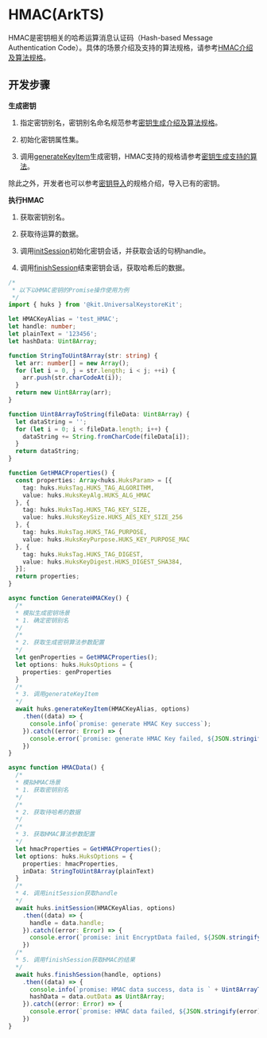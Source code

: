 # HMAC(ArkTS)

<!--Kit: Universal Keystore Kit-->
<!--Subsystem: Security-->
<!--Owner: @wutiantian-gitee-->
<!--Designer: @HighLowWorld-->
<!--Tester: @wxy1234564846-->
<!--Adviser: @zengyawen-->

HMAC是密钥相关的哈希运算消息认证码（Hash-based Message Authentication Code）。具体的场景介绍及支持的算法规格，请参考[HMAC介绍及算法规格](huks-hmac-overview.md)。

## 开发步骤

**生成密钥**

1. 指定密钥别名，密钥别名命名规范参考[密钥生成介绍及算法规格](huks-key-generation-overview.md)。

2. 初始化密钥属性集。

3. 调用[generateKeyItem](../../reference/apis-universal-keystore-kit/js-apis-huks.md#huksgeneratekeyitem9)生成密钥，HMAC支持的规格请参考[密钥生成支持的算法](huks-key-generation-overview.md#支持的算法)。

除此之外，开发者也可以参考[密钥导入](huks-key-import-overview.md#支持的算法)的规格介绍，导入已有的密钥。

**执行HMAC**

1. 获取密钥别名。

2. 获取待运算的数据。

3. 调用[initSession](../../reference/apis-universal-keystore-kit/js-apis-huks.md#huksinitsession9)初始化密钥会话，并获取会话的句柄handle。

4. 调用[finishSession](../../reference/apis-universal-keystore-kit/js-apis-huks.md#huksfinishsession9)结束密钥会话，获取哈希后的数据。

```ts
/*
 * 以下以HMAC密钥的Promise操作使用为例
 */
import { huks } from '@kit.UniversalKeystoreKit';

let HMACKeyAlias = 'test_HMAC';
let handle: number;
let plainText = '123456';
let hashData: Uint8Array;

function StringToUint8Array(str: string) {
  let arr: number[] = new Array();
  for (let i = 0, j = str.length; i < j; ++i) {
    arr.push(str.charCodeAt(i));
  }
  return new Uint8Array(arr);
}

function Uint8ArrayToString(fileData: Uint8Array) {
  let dataString = '';
  for (let i = 0; i < fileData.length; i++) {
    dataString += String.fromCharCode(fileData[i]);
  }
  return dataString;
}

function GetHMACProperties() {
  const properties: Array<huks.HuksParam> = [{
    tag: huks.HuksTag.HUKS_TAG_ALGORITHM,
    value: huks.HuksKeyAlg.HUKS_ALG_HMAC
  }, {
    tag: huks.HuksTag.HUKS_TAG_KEY_SIZE,
    value: huks.HuksKeySize.HUKS_AES_KEY_SIZE_256
  }, {
    tag: huks.HuksTag.HUKS_TAG_PURPOSE,
    value: huks.HuksKeyPurpose.HUKS_KEY_PURPOSE_MAC
  }, {
    tag: huks.HuksTag.HUKS_TAG_DIGEST,
    value: huks.HuksKeyDigest.HUKS_DIGEST_SHA384,
  }];
  return properties;
}

async function GenerateHMACKey() {
  /*
  * 模拟生成密钥场景
  * 1. 确定密钥别名
  */
  /*
  * 2. 获取生成密钥算法参数配置
  */
  let genProperties = GetHMACProperties();
  let options: huks.HuksOptions = {
    properties: genProperties
  }
  /*
  * 3. 调用generateKeyItem
  */
  await huks.generateKeyItem(HMACKeyAlias, options)
    .then((data) => {
      console.info(`promise: generate HMAC Key success`);
    }).catch((error: Error) => {
      console.error(`promise: generate HMAC Key failed, ${JSON.stringify(error)}`);
    })
}

async function HMACData() {
  /*
  * 模拟HMAC场景
  * 1. 获取密钥别名
  */
  /*
  * 2. 获取待哈希的数据
  */
  /*
  * 3. 获取HMAC算法参数配置
  */
  let hmacProperties = GetHMACProperties();
  let options: huks.HuksOptions = {
    properties: hmacProperties,
    inData: StringToUint8Array(plainText)
  }
  /*
  * 4. 调用initSession获取handle
  */
  await huks.initSession(HMACKeyAlias, options)
    .then((data) => {
      handle = data.handle;
    }).catch((error: Error) => {
      console.error(`promise: init EncryptData failed, ${JSON.stringify(error)}`);
    })
  /*
  * 5. 调用finishSession获取HMAC的结果
  */
  await huks.finishSession(handle, options)
    .then((data) => {
      console.info(`promise: HMAC data success, data is ` + Uint8ArrayToString(data.outData as Uint8Array));
      hashData = data.outData as Uint8Array;
    }).catch((error: Error) => {
      console.error(`promise: HMAC data failed, ${JSON.stringify(error)}`);
    })
}
```
